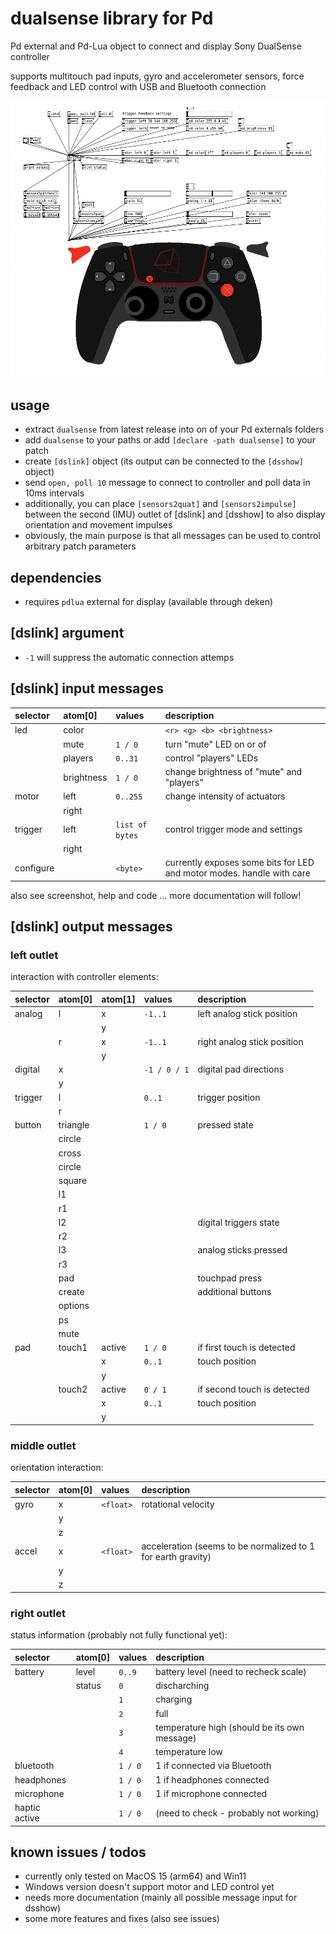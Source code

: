 # dualsense library for Pd
Pd external and Pd-Lua object to connect and display Sony DualSense controller

supports multitouch pad inputs, gyro and accelerometer sensors, force feedback and LED control with USB and Bluetooth connection

![dsshow.pd_lua screenshot](dsshow.png)

## usage

* extract `dualsense` from latest release into on of your Pd externals folders
* add `dualsense` to your paths or add `[declare -path dualsense]` to your patch
* create `[dslink]` object (its output can be connected to the `[dsshow]` object)
* send `open, poll 10` message to connect to controller and poll data in 10ms intervals
* additionally, you can place `[sensors2quat]` and `[sensors2impulse]` between the second (IMU) outlet of [dslink] and [dsshow] to also display orientation and movement impulses
* obviously, the main purpose is that all messages can be used to control arbitrary patch parameters

## dependencies

* requires `pdlua` external for display (available through deken)

## [dslink] argument

* `-1` will suppress the automatic connection attemps

## [dslink] input messages

| selector  | atom[0] |  values | description |
| :--- | :--- | :--- | :--- |
| led  | color  |  | `<r> <g> <b> <brightness>` | rgb 0..255, brightness 0..1 |
|      | mute | `1 / 0` | turn "mute" LED on or of |
|      | players | `0..31` | control "players" LEDs |
|      | brightness | `1 / 0` | change brightness of "mute" and "players" |
| motor | left | `0..255` | change intensity of actuators |
|      | right |    |    |
| trigger | left | `list of bytes` | control trigger mode and settings |
|      | right |    |    |
| configure |  | `<byte>` | currently exposes some bits for LED and motor modes. handle with care |

also see screenshot, help and code ... more documentation will follow!

## [dslink] output messages

### left outlet
interaction with controller elements:

| selector  | atom[0] | atom[1] | values | description |
| :--- | :--- | :--- | :--- | :--- |
| analog  | l  | x | `-1..1` | left analog stick position |
|         |  | y |  |  |
|         | r  | x | `-1..1` | right analog stick position |
|         |  | y |  |  |
| digital | x |   | `-1 / 0 / 1` | digital pad directions |
|         | y |   |  |   |
| trigger | l |  | `0..1` | trigger position |
|         | r |  |  |  |
| button  | triangle |  | `1 / 0` | pressed state |
|         | circle   |  |  |  |
|         | cross   |  |  |  |
|         | circle   |  |  |  |
|         | square   |  |  |  |
|         | l1   |  |  |  |
|         | r1   |  |  |  |
|         | l2   |  |  | digital triggers state |
|         | r2   |  |  |  |
|         | l3   |  |  | analog sticks pressed |
|         | r3   |  |  |  |
|         | pad   |  |  | touchpad press |
|         | create   |  |  | additional buttons |
|         | options   |  |  |  |
|         | ps   |  |  |  |
|         | mute   |  |  |  |
| pad     | touch1 |  active | `1 / 0` | if first touch is detected |
|         |        |  x  |  `0..1`  | touch position |
|         |        |  y  |        |  |
|         | touch2 |  active | `0 / 1` | if second touch is detected |
|         |        |  x  |  `0..1`  | touch position |
|         |        |  y  |        |  |

### middle outlet 
orientation interaction:

| selector  | atom[0] | values | description |
| :--- | :--- | :--- | :--- |
| gyro  | x  | `<float>` | rotational velocity |
|         | y |   |  |
|         | z |   |  |
| accel | x | `<float>` | acceleration (seems to be normalized to 1 for earth gravity) |
|         | y |  |  |
|         | z |  |  |

### right outlet 
status information (probably not fully functional yet):

| selector  | atom[0] | values | description |
| :--- | :--- | :--- | :--- |
| battery  | level | `0..9` | battery level (need to recheck scale) |
|         | status |  `0` | discharching  |
|         |        |  `1` | charging  |
|         |        |  `2` | full  |
|         |        |  `3` | temperature high (should be its own message) |
|         |        |  `4` | temperature low  |
| bluetooth |  | `1 / 0` | 1 if connected via Bluetooth |
| headphones |  | `1 / 0` | 1 if headphones connected |
| microphone |  | `1 / 0` | 1 if microphone connected |
| haptic active |  | `1 / 0` | (need to check - probably not working) |

## known issues / todos

* currently only tested on MacOS 15 (arm64) and Win11
* Windows version doesn't support motor and LED control yet
* needs more documentation (mainly all possible message input for dsshow)
* some more features and fixes (also see issues) 
